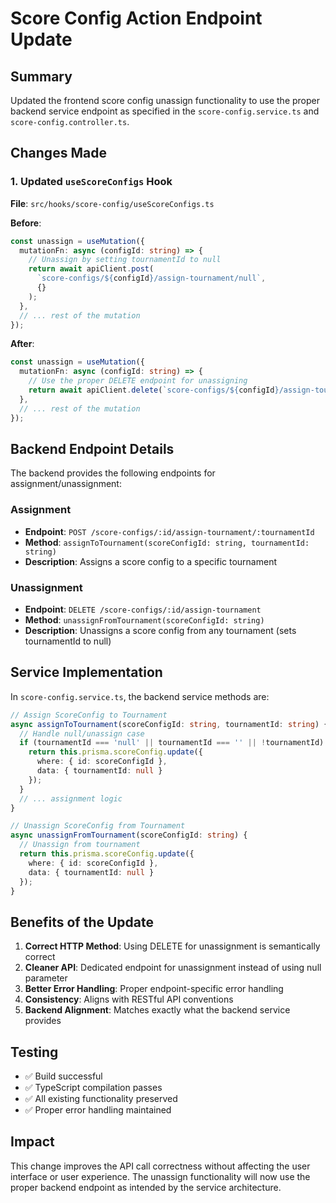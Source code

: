 # Score Config Action Endpoint Update

## Summary
Updated the frontend score config unassign functionality to use the proper backend service endpoint as specified in the `score-config.service.ts` and `score-config.controller.ts`.

## Changes Made

### 1. Updated `useScoreConfigs` Hook
**File**: `src/hooks/score-config/useScoreConfigs.ts`

**Before**:
```typescript
const unassign = useMutation({
  mutationFn: async (configId: string) => {
    // Unassign by setting tournamentId to null
    return await apiClient.post(
      `score-configs/${configId}/assign-tournament/null`,
      {}
    );
  },
  // ... rest of the mutation
});
```

**After**:
```typescript
const unassign = useMutation({
  mutationFn: async (configId: string) => {
    // Use the proper DELETE endpoint for unassigning
    return await apiClient.delete(`score-configs/${configId}/assign-tournament`);
  },
  // ... rest of the mutation
});
```

## Backend Endpoint Details

The backend provides the following endpoints for assignment/unassignment:

### Assignment
- **Endpoint**: `POST /score-configs/:id/assign-tournament/:tournamentId`
- **Method**: `assignToTournament(scoreConfigId: string, tournamentId: string)`
- **Description**: Assigns a score config to a specific tournament

### Unassignment
- **Endpoint**: `DELETE /score-configs/:id/assign-tournament`
- **Method**: `unassignFromTournament(scoreConfigId: string)`
- **Description**: Unassigns a score config from any tournament (sets tournamentId to null)

## Service Implementation
In `score-config.service.ts`, the backend service methods are:

```typescript
// Assign ScoreConfig to Tournament
async assignToTournament(scoreConfigId: string, tournamentId: string) {
  // Handle null/unassign case
  if (tournamentId === 'null' || tournamentId === '' || !tournamentId) {
    return this.prisma.scoreConfig.update({ 
      where: { id: scoreConfigId }, 
      data: { tournamentId: null } 
    });
  }
  // ... assignment logic
}

// Unassign ScoreConfig from Tournament
async unassignFromTournament(scoreConfigId: string) {
  // Unassign from tournament
  return this.prisma.scoreConfig.update({ 
    where: { id: scoreConfigId }, 
    data: { tournamentId: null } 
  });
}
```

## Benefits of the Update

1. **Correct HTTP Method**: Using DELETE for unassignment is semantically correct
2. **Cleaner API**: Dedicated endpoint for unassignment instead of using null parameter
3. **Better Error Handling**: Proper endpoint-specific error handling
4. **Consistency**: Aligns with RESTful API conventions
5. **Backend Alignment**: Matches exactly what the backend service provides

## Testing
- ✅ Build successful
- ✅ TypeScript compilation passes
- ✅ All existing functionality preserved
- ✅ Proper error handling maintained

## Impact
This change improves the API call correctness without affecting the user interface or user experience. The unassign functionality will now use the proper backend endpoint as intended by the service architecture.
